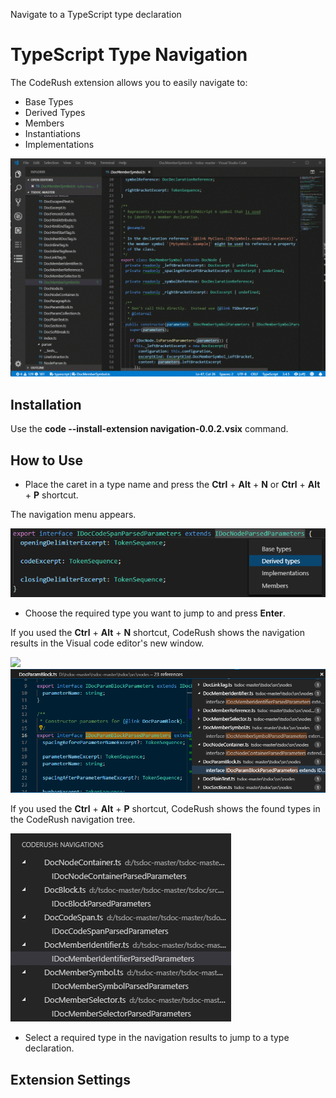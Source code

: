 Navigate to a TypeScript type declaration

# TypeScript Type Navigation

The CodeRush extension allows you to easily navigate to: 

*   Base Types
*   Derived Types
*   Members
*   Instantiations
*   Implementations

![Screenshot](media/screen1.gif "Navigation")


## Installation

Use the **code --install-extension navigation-0.0.2.vsix** command.

## How to Use

* Place the caret in a type name and press the **Ctrl** + **Alt** + **N** or **Ctrl** + **Alt** + **P** shortcut.

The navigation menu appears.

![Derived Types](media/derived_types_nav.png "Derived Types")

* Choose the required type you want to jump to and press **Enter**.

If you used the **Ctrl** + **Alt** + **N** shortcut, CodeRush shows the navigation results in the Visual code editor's new window.

![](/uploads/upload_ea36e519e06569b0f61b8f03d3832d83.png)
![Peek View](media/peek_nav.png "Peek View")


If you used the **Ctrl** + **Alt** + **P** shortcut, CodeRush shows the found types in the CodeRush navigation tree.

![Tree View](media/tree_nav.png "Tree View")


* Select a required type in the navigation results to jump to a type declaration.


## Extension Settings